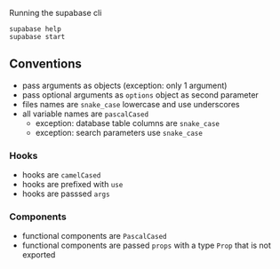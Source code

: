 Running the supabase cli

```
supabase help
supabase start
```

## Conventions

- pass arguments as objects (exception: only 1 argument)
- pass optional arguments as `options` object as second parameter
- files names are `snake_case` lowercase and use underscores
- all variable names are `pascalCased`
  - exception: database table columns are `snake_case`
  - exception: search parameters use `snake_case`

### Hooks

- hooks are `camelCased`
- hooks are prefixed with `use`
- hooks are passsed `args`

### Components

- functional components are `PascalCased`
- functional components are passed `props` with a type `Prop` that is not
  exported
